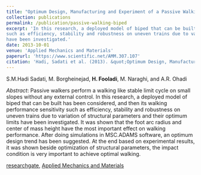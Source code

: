 ```yaml
---
title: "Optimum Design, Manufacturing and Experiment of a Passive Walking Biped: Effects of Structural Parameters on Efficiency, Stability and Robustness on Uneven Trains"
collection: publications
permalink: /publication/passive-walking-biped
excerpt: 'In this research, a deployed model of biped that can be built has been considered, and then its walking performance sensitivity 
such as efficiency, stability and robustness on uneven trains due to variation of structural parameters and their optimum limits 
have been investigated.'
date: 2013-10-01
venue: 'Applied Mechanics and Materials'
paperurl: 'https://www.scientific.net/AMM.307.107'
citation: 'Hadi, Sadati et al. (2013). &quot;Optimum Design, Manufacturing and Experiment of a Passive Walking Biped: Effects of Structural Parameters on Efficiency, Stability and Robustness on Uneven Trains.&quot; <i>Applied Mechanics and Materials</i>.'
---
```

S.M.Hadi Sadati, M. Borgheinejad, **H. Fooladi**, M. Naraghi, and A.R. Ohadi

*Abstract*: Passive walkers perform a walking like stable limit cycle on small slopes without any external control. 
In this research, a deployed model of biped that can be built has been considered, and then its walking performance sensitivity 
such as efficiency, stability and robustness on uneven trains due to variation of structural parameters and their optimum limits 
have been investigated. It was shown that the foot arc radius and center of mass height have the most important effect on 
walking performance. After doing simulations in MSC.ADAMS software, an optimum design trend has been suggested. 
At the end based on experimental results, it was shown beside optimization of structural parameters, 
the impact condition is very important to achieve optimal walking.

[researchgate](https://www.researchgate.net/publication/258746206_Optimum_Design_Manufacturing_and_Experiment_of_a_Passive_Walking_Biped_Effects_of_Structural_Parameters_on_Efficiency_Stability_and_Robustness_on_Uneven_Trains), [Applied Mechanics and Materials](https://www.scientific.net/AMM.307.107)
